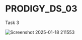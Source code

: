 # PRODIGY_DS_03
Task 3

![Screenshot 2025-01-18 211553](https://github.com/user-attachments/assets/82a22960-2621-45fa-b512-8f2701d2dcca)
